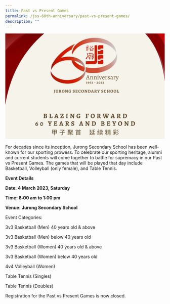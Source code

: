 ```yaml
---
title: Past vs Present Games
permalink: /jss-60th-anniversary/past-vs-present-games/
description: ""
---
```

![](/images/60th%20Anniversary%20Logo.jpeg)

For decades since its inception, Jurong Secondary School has been well-known for our sporting prowess. To celebrate our sporting heritage, alumni and current students will come together to battle for supremacy in our Past vs Present Games. The games that will be played that day include Basketball, Volleyball (only female), and Table Tennis.

**Event Details**

**Date: 4 March 2023, Saturday**

**Time: 8:00 am to 1:00 pm**

**Venue: Jurong Secondary School**


Event Categories:

3v3 Basketball (Men) 40 years old & above

3v3 Basketball (Men) below 40 years old

3v3 Basketball (Women) 40 years old & above

3v3 Basketball (Women) below 40 years old

4v4 Volleyball (Women)

Table Tennis (Singles)

Table Tennis (Doubles)

Registration for the Past vs Present Games is now closed.  
	


